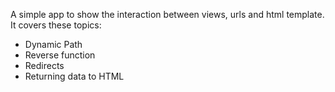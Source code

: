 A simple app to show the interaction between views, urls and html template.
It covers these topics: 
- Dynamic Path
- Reverse function
- Redirects
- Returning data to HTML
